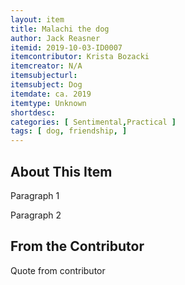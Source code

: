 ```yaml
---
layout: item
title: Malachi the dog
author: Jack Reasner
itemid: 2019-10-03-ID0007
itemcontributor: Krista Bozacki
itemcreator: N/A
itemsubjecturl: 
itemsubject: Dog
itemdate: ca. 2019
itemtype: Unknown
shortdesc: 
categories: [ Sentimental,Practical ]
tags: [ dog, friendship, ]
---
```


## About This Item

Paragraph 1  

Paragraph 2

## From the Contributor

Quote from contributor  
